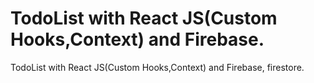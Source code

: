 # TodoList with React JS(Custom Hooks,Context) and Firebase.
 
 TodoList with React JS(Custom Hooks,Context) and Firebase, firestore.
 
 
  
 
 
 
